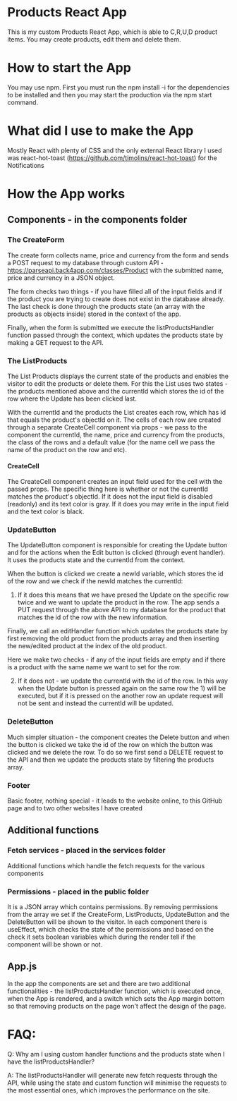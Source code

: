 # Products React App 

This is my custom Products React App, which is able to C,R,U,D product items. You may create products, edit them and delete them. 

# How to start the App

You may use npm. First you must run the npm install -i for the dependencies to be installed and then you may start the production via the npm start command. 

# What did I use to make the App 

Mostly React with plenty of CSS and the only external React library I used was react-hot-toast (https://github.com/timolins/react-hot-toast) for the Notifications

# How the App works 

## Components - in the components folder

### The CreateForm 

The create form collects name, price and currency from the form and sends a POST request to my database through custom API - https://parseapi.back4app.com/classes/Product with the submitted name, price and currency in a JSON object. 

The form checks two things - if you have filled all of the input fields and if the product you are trying to create does not exist in the database already. The last check is done through the products state (an array with the products as objects inside) stored in the context of the app. 

Finally, when the form is submitted we execute the listProductsHandler function passed through the context, which updates the products state by making a GET request to the API. 

### The ListProducts 

The List Products displays the current state of the products and enables the visitor to edit the products or delete them. For this the List uses two states - the products mentioned above and the currentId which stores the id of the row where the Update has been clicked last. 

With the currentId and the products the List creates each row, which has id that equals the product's objectId on it. The cells of each row are created through a separate CreateCell component via props - we pass to the component the currentId, the name, price and currency from the products, the class of the rows and a default value (for the name cell we pass the name of the product on the row and etc). 

#### CreateCell 

The CreateCell component creates an input field used for the cell with the passed props. The specific thing here is whether or not the currentId matches the product's objectId. If it does not the input field is disabled (readonly) and its text color is gray. If it does you may write in the input field and the text color is black. 

### UpdateButton  

The UpdateButton component is responsible for creating the Update button and for the actions when the Edit button is clicked (through event handler). It uses the products state and the currentId from the context. 

When the button is clicked we create a newId variable, which stores the id of the row and we check if the newId matches the currentId: 

1) If it does this means that we have presed the Update on the specific row twice and we want to update the product in the row. The app sends a PUT request through the above API to my database for the product that matches the id of the row with the new information. 

Finally, we call an editHandler function which updates the products state by first removing the old product from the products array and then inserting the new/edited product at the index of the old product.

Here we make two checks - if any of the input fields are empty and if there is a product with the same name we want to set for the row. 

2) If it does not - we update the currentId with the id of the row. In this way when the Update button is pressed again on the same row the 1) will be executed, but if it is pressed on the another row an update request will not be sent and instead the currentId will be updated. 

### DeleteButton 

Much simpler situation - the component creates the Delete button and when the button is clicked we take the id of the row on which the button was clicked and we delete the row. To do so we first send a DELETE request to the API and then we update the products state by filtering the products array. 

### Footer 

Basic footer, nothing special - it leads to the website online, to this GitHub page and to two other websites I have created

## Additional functions 

### Fetch services - placed in the services folder

Additional functions which handle the fetch requests for the various components 

### Permissions - placed in the public folder 

It is a JSON array which contains permissions. By removing permissions from the array we set if the CreateForm, ListProducts, UpdateButton and the DeleteButton will be shown to the visitor. In each component there is useEffect, which checks the state of the permissions and based on the check it sets boolean variables which  during the render tell if the component will be shown or not.

## App.js 

In the app the components are set and there are two additional functionalities - the listProductsHandler function, which is executed once, when the App is rendered, and a switch which sets the App margin bottom so that removing products on the page won't affect the design of the page. 


# FAQ: 

Q: Why am I using custom handler functions and the products state when I have the listProductsHandler? 

A: The listProductsHandler will generate new fetch requests through the API, while using the state and custom function will minimise the requests to the most essential ones, which improves the performance on the site. 


